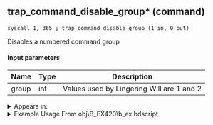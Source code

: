 ## trap_command_disable_group* (command)

`syscall 1, 365 ; trap_command_disable_group (1 in, 0 out)`

Disables a numbered command group

#### Input parameters
| Name | Type | Description
|------|------|------------
| group   | int   | Values used by Lingering Will are 1 and 2




<details>
	<summary>Appears in:</summary>
| filename | Entity (obj)
|----------|-------------
| obj\B_EX420\b_ex.bdscript       | ((B) Lingering Will)          

</details>

<details>
	<summary>Example Usage From obj\B_EX420\b_ex.bdscript</summary>
```
L4680:
 popToSp 0
 gosub32 4, L4674
 eqz 
 jz L4722
 pushImm 21627
 syscall 4, 4 ; trap_mission_information (1 in, 0 out)
 pushImm 1
 popToWp W12
 pushFromFSp 0
 gosub32 4, L4723
 pushImm 1
 syscall 1, 365 ; trap_command_disable_group (1 in, 0 out)
 pushImm 72
 pushImm L5760
 pushFromFSp 0
 gosub32 4, L2321
 drop 
 jmp L4722
```
</details>

